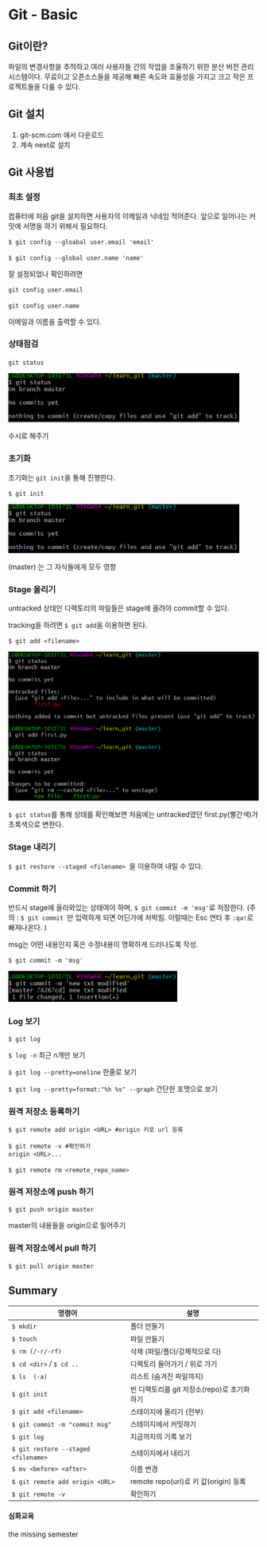 # Git - Basic

## Git이란?

파일의 변경사항을 추적하고 여러 사용자들 간의 작업을 조율하기 위한 분산 버전 관리 시스템이다. 무료이고 오픈소스들을 제공해 빠른 속도와 효율성을 가지고 크고 작은 프로젝트들을 다룰 수 있다. 



## Git 설치

1. git-scm.com 에서 다운로드
2. 계속 next로 설치



## Git 사용법



### 최초 설정

컴퓨터에 처음 git을 설치하면 사용자의 이메일과 닉네임 적어준다. 앞으로 일어나는 커밋에 서명을 하기 위해서 필요하다.

```
$ git config --gloabal user.email 'email'

$ git config --global user.name 'name'
```

잘 설정되었나 확인하려면

```
git config user.email

git config user.name
```

이메일과 이름을 출력할 수 있다. 



### 상태점검

`git status`

<img src="basic.assets/image-20201222165058452.png" alt="image-20201222165058452" style="zoom:80%;" />

수시로 해주기



### 초기화

초기화는 `git init`을 통해 진행한다.

```
$ git init
```

<img src="basic.assets/image-20201222165058452.png" alt="image-20201222165058452" style="zoom:80%;" />

(master) 는 그 자식들에게 모두 영향



### Stage 올리기

untracked 상태인 디렉토리의 파일들은 stage에 올려야 commit할 수 있다.

tracking을 하려면 `$ git add`을 이용하면 된다.

```
$ git add <filename>
```

<img src="basic.assets/image-20201222173749932.png" alt="image-20201222173749932" style="zoom:80%;" />

`$ git status`를 통해 상태를 확인해보면 처음에는 untracked였던 first.py(빨간색)가 초록색으로 변한다.



### Stage 내리기

`$ git restore --staged <filename> `을 이용하여 내릴 수 있다.



### Commit 하기

반드시 stage에 올라와있는 상태여야 하며, `$ git commit -m 'msg'`로 저장한다. (주의 : `$ git commit `만 입력하게 되면 어딘가에 처박힘. 이럴때는 Esc 연타 후 `:qa!`로 빠져나온다. )

msg는 어떤 내용인지 혹은 수정내용이 명확하게 드러나도록 작성.

``` 
$ git commit -m 'msg'
```

<img src="basic.assets/image-20201222180520170.png" alt="image-20201222180520170" style="zoom:80%;" />



### Log 보기

```
$ git log
```

`$ log -n`  최근 n개만 보기

`$ git log --pretty=oneline` 한줄로 보기

`$ git log --pretty=format:"%h %s" --graph` 간단한 포맷으로 보기



### 원격 저장소 등록하기

```$ git remote add origin <URL>
$ git remote add origin <URL> #origin 키로 url 등록

$ git remote -v #확인하기
origin <URL>...

$ git remote rm <remote_repo_name>
```



### 원격 저장소에 push 하기

```$ git push origin master #origin을 master에 밀기
$ git push origin master 
```

master의 내용들을 origin으로 밀어주기



### 원격 저장소에서 pull 하기

```
$ git pull origin master
```





## Summary

| 명령어                              | 설명                                        |
| ----------------------------------- | ------------------------------------------- |
| `$ mkdir`                           | 폴더 만들기                                 |
| `$ touch`                           | 파일 만들기                                 |
| `$ rm (/-r/-rf)`                    | 삭제 (파일/폴더/강제적으로 다)              |
| `$ cd <dir>` / `$ cd ..`            | 디렉토리 들어가기 / 위로 가기               |
| `$ ls  (-a)`                        | 리스트 (숨겨진 파일까지)                    |
| `$ git init`                        | 빈 디렉토리를 git 저장소(repo)로 초기화하기 |
| `$ git add <filename> `             | 스테이지에 올리기 (전부)                    |
| `$ git commit -m "commit msg"`      | 스테이지에서 커밋하기                       |
| `$ git log`                         | 지금까지의 기록 보기                        |
| `$ git restore --staged <filename>` | 스테이지에서 내리기                         |
| `$ mv <before> <after>`             | 이름 변경                                   |
| `$ git remote add origin <URL>`     | remote repo(url)로 키 값(origin) 등록       |
| `$ git remote -v`                   | 확인하기                                    |

#### 심화교육

the missing semester

